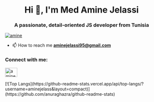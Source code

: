 <h1 align="center">Hi 👋, I'm Med Amine Jelassi</h1>
<h3 align="center">A passionate, detail-oriented JS developer from Tunisia</h3>

<p align="left"> <a href="https://github.com/ryo-ma/github-profile-trophy"><img src="https://github-profile-trophy.vercel.app/?username=aminejelass" alt="amine" /></a> </p>


- 📫 How to reach me **aminejelassi95@gmail.com**

<h3 align="left">Connect with me:</h3>
<p align="left">
<a href="https://linkedin.com/in/amine-jelassi" target="blank"><img align="center" src="https://raw.githubusercontent.com/rahuldkjain/github-profile-readme-generator/master/src/images/icons/Social/linked-in-alt.svg" alt="amine jelassi" height="30" width="40" /></a>

</p>
[![Top Langs](https://github-readme-stats.vercel.app/api/top-langs/?username=aminejelass&layout=compact)](https://github.com/anuraghazra/github-readme-stats)
